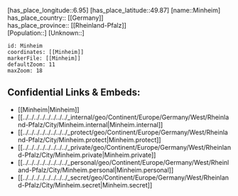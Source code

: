 ﻿---
location: [49.87,6.95] 
mapzoom: [7,12] 
mapmarker: city 
type: City
tags:
- geo/City


SpocWebEntityId: 32494
isDeleted: false
confidential: public

---
[has_place_longitude::6.95] 
[has_place_latitude::49.87] 
[name::Minheim] 
has_place_country:: [[Germany]]  
has_place_province:: [[Rheinland-Pfalz]]  
[Population::] 
[Unknown::] 


```leaflet
id: Minheim
coordinates: [[Minheim]] 
markerFile: [[Minheim]] 
defaultZoom: 11 
maxZoom: 18
```


## Confidential Links & Embeds: 
- [[Minheim|Minheim]]  
- [[../../../../../../../../_internal/geo/Continent/Europe/Germany/West/Rheinland-Pfalz/City/Minheim.internal|Minheim.internal]] 
- [[../../../../../../../../_protect/geo/Continent/Europe/Germany/West/Rheinland-Pfalz/City/Minheim.protect|Minheim.protect]] 
- [[../../../../../../../../_private/geo/Continent/Europe/Germany/West/Rheinland-Pfalz/City/Minheim.private|Minheim.private]] 
- [[../../../../../../../../_personal/geo/Continent/Europe/Germany/West/Rheinland-Pfalz/City/Minheim.personal|Minheim.personal]] 
- [[../../../../../../../../_secret/geo/Continent/Europe/Germany/West/Rheinland-Pfalz/City/Minheim.secret|Minheim.secret]] 
